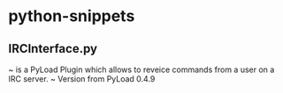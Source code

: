 python-snippets
===============
## IRCInterface.py
~ is a PyLoad Plugin which allows to reveice commands from a user on a IRC server.
~ Version from PyLoad 0.4.9

